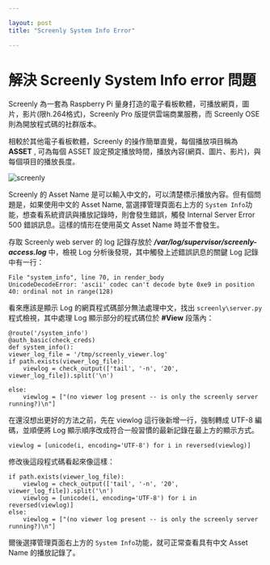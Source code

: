 ```yaml
---

layout: post
title: "Screenly System Info Error"

---
```


# 解決 Screenly System Info error 問題 #

Screenly 為一套為 Raspberry Pi 量身打造的電子看板軟體，可播放網頁，圖片，影片(限h.264格式)，Screenly Pro 版提供雲端商業服務，而 Screenly OSE 則為開放程式碼的社群版本。

相較於其他電子看板軟體，Screenly 的操作簡單直覺，每個播放項目稱為 **ASSET** , 可為每個 ASSET 設定預定播放時間，播放內容(網頁、圖片、影片)，與每個項目的播放長度。

![screenly](https://www.screenlyapp.com/img/screenly-ose-8bcf3db7.png) 

Screenly 的 Asset Name 是可以輸入中文的，可以清楚標示播放內容。但有個問題是，如果使用中文的 Asset Name, 當選擇管理頁面右上方的 `System Info`功能，想查看系統資訊與播放記錄時，則會發生錯誤，觸發 Internal Server Error 500 錯誤訊息。這樣的情形在使用英文 Asset Name 時並不會發生。

存取 Screenly web server 的 log 記錄存放於 ***/var/log/supervisor/screenly-access.log*** 中，檢視 Log 分析後發現，其中觸發上述錯誤訊息的關鍵 Log 記錄中有一行：

	
   	File "system_info", line 70, in render_body
	UnicodeDecodeError: 'ascii' codec can't decode byte 0xe9 in position 40: ordinal not in range(128)

看來應該是顯示 Log 的網頁程式碼部分無法處理中文，找出 `screenly\server.py` 程式檢視，其中處理 Log 顯示部分的程式碼位於 **\#View** 段落內：

	@route('/system_info')
	@auth_basic(check_creds)
	def system_info():
    viewer_log_file = '/tmp/screenly_viewer.log'
    if path.exists(viewer_log_file):
        viewlog = check_output(['tail', '-n', '20', viewer_log_file]).split('\n')
        
    else:
        viewlog = ["(no viewer log present -- is only the screenly server running?)\n"]

在還沒想出更好的方法之前，先在 viewlog 這行後新增一行，強制轉成 UTF-8 編碼，並順便將 Log 顯示順序改成符合一般習慣的最新記錄在最上方的顯示方式。

	viewlog = [unicode(i, encoding='UTF-8') for i in reversed(viewlog)]

修改後這段程式碼看起來像這樣：

	if path.exists(viewer_log_file):
        viewlog = check_output(['tail', '-n', '20', viewer_log_file]).split('\n')
        viewlog = [unicode(i, encoding='UTF-8') for i in reversed(viewlog)]
    else:
        viewlog = ["(no viewer log present -- is only the screenly server running?)\n"]

爾後選擇管理頁面右上方的 `System Info`功能，就可正常查看具有中文 Asset Name 的播放記錄了。